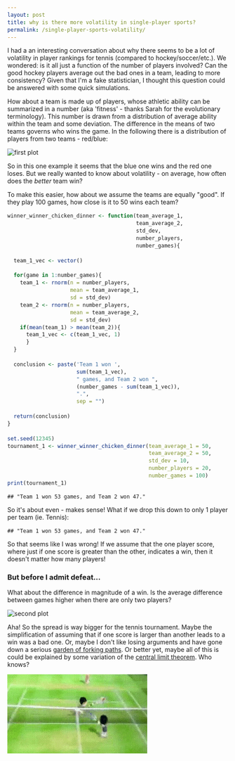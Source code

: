 ```yaml
---
layout: post
title: why is there more volatility in single-player sports?
permalink: /single-player-sports-volatility/
---
```


I had a an interesting conversation about why there seems to be a lot of volatility in player rankings for tennis (compared to hockey/soccer/etc.). We wondered: is it all just a function of the number of players involved? Can the good hockey players average out the bad ones in a team, leading to more consistency? Given that I'm a fake statistician, I thought this question could be answered with some quick simulations.

How about a team is made up of players, whose athletic ability can be summarized in a number (aka 'fitness' - thanks Sarah for the evolutionary terminology). This number is drawn from a distribution of average ability within the team and some deviation. The difference in the means of two teams governs who wins the game. In the following there is a distribution of players from two teams - red/blue:

![first plot](/images/unnamed-chunk-1-1.png)

So in this one example it seems that the blue one wins and the red one loses. But we really wanted to know about volatility - on average, how often does the *better* team win?

To make this easier, how about we assume the teams are equally "good". If they play 100 games, how close is it to 50 wins each team?

``` r
winner_winner_chicken_dinner <- function(team_average_1,
                                         team_average_2,
                                         std_dev,
                                         number_players,
                                         number_games){
  
  team_1_vec <- vector()

  for(game in 1:number_games){
    team_1 <- rnorm(n = number_players, 
                    mean = team_average_1, 
                    sd = std_dev)
    team_2 <- rnorm(n = number_players, 
                    mean = team_average_2, 
                    sd = std_dev)
    if(mean(team_1) > mean(team_2)){
      team_1_vec <- c(team_1_vec, 1)
      } 
  }
  
  conclusion <- paste('Team 1 won ', 
                      sum(team_1_vec), 
                      " games, and Team 2 won ",
                      (number_games - sum(team_1_vec)),
                      ".", 
                      sep = "")
  
  return(conclusion)
}

set.seed(12345)
tournament_1 <- winner_winner_chicken_dinner(team_average_1 = 50, 
                                             team_average_2 = 50, 
                                             std_dev = 10, 
                                             number_players = 20, 
                                             number_games = 100)
print(tournament_1)
```

    ## "Team 1 won 53 games, and Team 2 won 47."

So it's about even - makes sense! What if we drop this down to only 1 player per team (ie. Tennis):

    ## "Team 1 won 53 games, and Team 2 won 47."

So that seems like I was wrong! If we assume that the one player score, where just if one score is greater than the other, indicates a win, then it doesn't matter how many players!

### But before I admit defeat...

What about the difference in magnitude of a win. Is the average difference between games higher when there are only two players?

![second plot](/images/unnamed-chunk-4-1.png)

Aha! So the spread is way bigger for the tennis tournament. Maybe the simplification of assuming that if one score is larger than another leads to a win was a bad one. Or, maybe I don't like losing arguments and have gone down a serious [garden of forking paths](https://www.google.ca/url?sa=t&rct=j&q=&esrc=s&source=web&cd=5&cad=rja&uact=8&ved=0ahUKEwigkMXl8N_WAhVp7IMKHRq5B4oQFghEMAQ&url=http%3A%2F%2Fwww.stat.columbia.edu%2F~gelman%2Fresearch%2Funpublished%2Fp_hacking.pdf&usg=AOvVaw2yEx0yUehouqzqgpoRKtTO). Or better yet, maybe all of this is could be explained by some variation of the [central limit theorem](https://en.wikipedia.org/wiki/Central_limit_theorem). Who knows?

![tennis gif](/images/tennis.gif)
